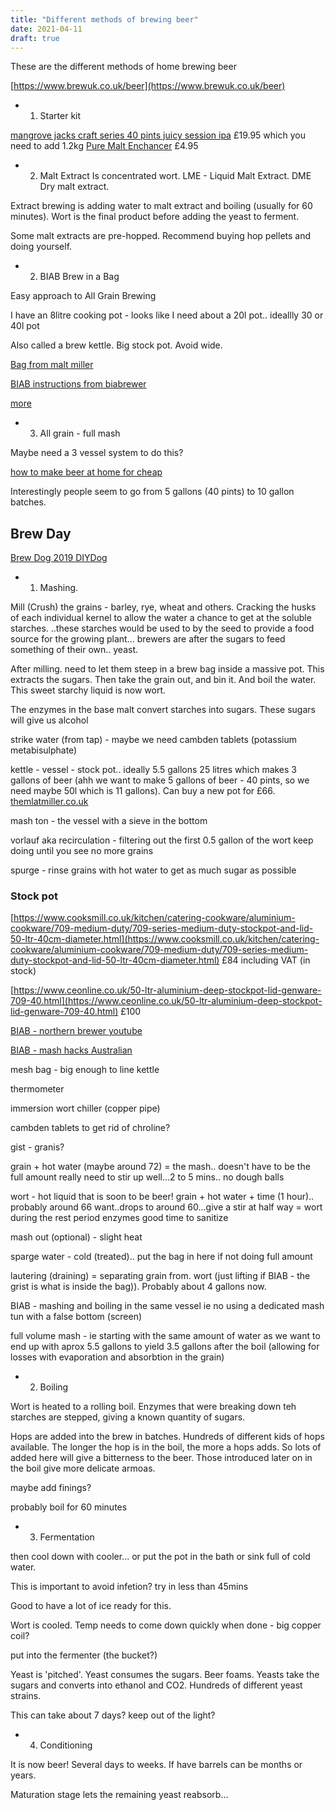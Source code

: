 ```yaml
---
title: "Different methods of brewing beer"
date: 2021-04-11
draft: true
---
```


These are the different methods of home brewing beer 

[https://www.brewuk.co.uk/beer](https://www.brewuk.co.uk/beer)

- 1. Starter kit

[mangrove jacks craft series 40 pints juicy session ipa](https://brew2bottle.co.uk/products/mangrove-jacks-craft-series-40-pints-juicy-session-ipa) £19.95  which you need to add 1.2kg [Pure Malt Enchancer](https://brew2bottle.co.uk/products/mangrove-jacks-1-2kg-pure-malt-enhancer?variant=16698333134963) £4.95


- 2. Malt Extract
Is concentrated wort. LME - Liquid Malt Extract. DME Dry malt extract. 

Extract brewing is adding water to malt extract and boiling (usually for 60 minutes). Wort is the final product before adding the yeast to ferment.

Some malt extracts are pre-hopped. Recommend buying hop pellets and doing yourself.

- 2. BIAB Brew in a Bag

Easy approach to All Grain Brewing

I have an 8litre cooking pot - looks like I need about a 20l pot.. ideallly 30 or 40l pot

Also called a brew kettle. Big stock pot. Avoid wide.


[Bag from malt miller](https://www.themaltmiller.co.uk/product/large-grain-bag-kettle-liner-biab-brew-in-a-bag/)

[BIAB instructions from biabrewer](https://biabrewer.info/viewtopic.php?t=352)

[more](https://beginnerbrewer.com/going-all-grain-with-biab-basic-equipment/)

- 3. All grain - full mash

Maybe need a 3 vessel system to do this?

[how to make beer at home for cheap](https://www.youtube.com/watch?v=2gQXDU3eSPY)

Interestingly people seem to go from 5 gallons (40 pints) to 10 gallon batches.

## Brew Day 

[Brew Dog 2019 DIYDog](https://www.brewdog.com/blog/diy-dog-2019)

- 1. Mashing. 

Mill (Crush) the grains - barley, rye, wheat and others. Cracking the husks of each individual kernel to allow the water a chance to get at the soluble starches. ..these starches would be used to by the seed to provide a food source for the growing plant... brewers are after the sugars to feed something of their own.. yeast.

After milling. need to let them steep in a brew bag inside a massive pot. This extracts the sugars. Then take the grain out, and bin it. And boil the water. This sweet starchy liquid is now wort.

The enzymes in the base malt convert starches into sugars. These sugars will give us alcohol


strike water (from tap) - maybe we need cambden tablets (potassium metabisulphate)

kettle - vessel - stock pot.. ideally  5.5 gallons 25 litres which makes 3 gallons of beer (ahh we want to make 5 gallons of beer - 40 pints, so we need maybe 50l which is 11 gallons). Can buy a new pot for £66. [themlatmiller.co.uk](https://www.themaltmiller.co.uk/product-category/equipment/stainless-steel-pots/) 

mash ton - the vessel with a sieve in the bottom

vorlauf aka recirculation - filtering out the first 0.5 gallon of the wort
 keep doing until you see no more grains

spurge - rinse grains with hot water to get as much sugar as possible


### Stock pot

[https://www.cooksmill.co.uk/kitchen/catering-cookware/aluminium-cookware/709-medium-duty/709-series-medium-duty-stockpot-and-lid-50-ltr-40cm-diameter.html](https://www.cooksmill.co.uk/kitchen/catering-cookware/aluminium-cookware/709-medium-duty/709-series-medium-duty-stockpot-and-lid-50-ltr-40cm-diameter.html) £84 including VAT (in stock)

[https://www.ceonline.co.uk/50-ltr-aluminium-deep-stockpot-lid-genware-709-40.html](https://www.ceonline.co.uk/50-ltr-aluminium-deep-stockpot-lid-genware-709-40.html) £100

[BIAB - northern brewer youtube](https://www.youtube.com/watch?v=IneNZ4l6das)

[BIAB - mash hacks Australian](https://www.youtube.com/watch?v=KZ4l0SW1pn0) 

mesh bag - big enough to line kettle

thermometer

immersion wort chiller (copper pipe)

cambden tablets to get rid of chroline?

gist - granis?

grain + hot water (maybe around 72) = the mash.. doesn't have to be the full amount
  really need to stir up well...2 to 5 mins.. no dough balls

wort - hot liquid that is soon to be beer!
grain + hot water + time (1 hour).. probably around 66 want..drops to around 60...give a stir at half way  = wort
   during the rest period enzymes
   good time to sanitize

mash out (optional) - slight heat

sparge water - cold (treated).. put the bag in here if not doing full amount

lautering (draining) = separating grain from. wort (just lifting if BIAB - the grist is what is inside the bag)). Probably about 4 gallons now.

BIAB - mashing and boiling in the same vessel
 ie no using a dedicated mash tun with a false bottom (screen)

 full volume mash - ie starting with the same amount of water as we want to end up with
    aprox 5.5 gallons to yield 3.5 gallons after the boil (allowing for losses with evaporation and absorbtion in the grain)

- 2. Boiling

Wort is heated to a rolling boil. Enzymes that were breaking down teh starches are stepped, giving a known quantity of sugars. 

Hops are added into the brew in batches. Hundreds of different kids of hops available. The longer the hop is in the boil, the more a hops adds. So lots of added here will give a bitterness to the beer. Those introduced later on in the boil give more delicate armoas.

maybe add finings?

probably boil for 60 minutes

- 3. Fermentation

then cool down with cooler... or put the pot in the bath or sink full of cold water.

This is important to avoid infetion? try in less than 45mins

Good to have a lot of ice ready for this.


Wort is cooled. Temp needs to come down quickly when done - big copper coil?

put into the fermenter (the bucket?)


Yeast is 'pitched'. Yeast consumes the sugars. Beer foams. Yeasts take the sugars and converts into ethanol and CO2. Hundreds of different yeast strains.

This can take about 7 days? keep out of the light?


- 4. Conditioning

It is now beer!
Several days to weeks. If have barrels can be months or years. 

Maturation stage lets the remaining yeast reabsorb...
